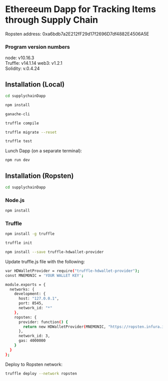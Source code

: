 # Ethereeum Dapp for Tracking Items through Supply Chain

Ropsten address: 0xa6bdb7a2E212fF29d17f2696D7df4882E4506A5E  

### Program version numbers  

node: 		v10.16.3  
Truffle: 	v14.1.14
web3:		v1.2.1  
Solidity:	v.0.4.24  

## Installation (Local)
```bash
cd supplychainDapp  

npm install  

ganache-cli  

truffle compile  

truffle migrate --reset

truffle test
```

Lunch Dapp (on a separate terminal):  

```bash
npm run dev
```

## Installation (Ropsten)

```bash
cd supplychainDapp
```

### Node.js

```bash
npm install
```
### Truffle

```bash
npm install -g truffle

truffle init

npm install --save truffle-hdwallet-provider
```

Update truffle.js file with the following:  

```bash
var HDWalletProvider = require("truffle-hdwallet-provider");
const MNEMONIC = 'YOUR WALLET KEY';

module.exports = {
  networks: {
    development: {
      host: "127.0.0.1",
      port: 8545,
      network_id: "*"
    },
    ropsten: {
      provider: function() {
        return new HDWalletProvider(MNEMONIC, "https://ropsten.infura.io/YOUR_API_KEY")
      },
      network_id: 3,
      gas: 4000000
    }
  }
};
```

Deploy to Ropsten network:  

```bash
truffle deploy --network ropsten
```